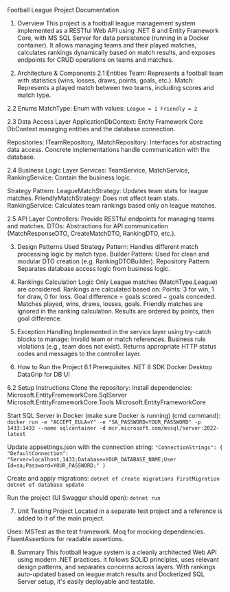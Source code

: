 Football League Project Documentation
1. Overview
This project is a football league management system implemented as a RESTful Web API using .NET 8 and Entity Framework Core, with MS SQL Server for data persistence (running in a Docker container).
It allows managing teams and their played matches, calculates rankings dynamically based on match results, and exposes endpoints for CRUD operations on teams and matches.

2. Architecture & Components
2.1 Entities
Team: Represents a football team with statistics (wins, losses, draws, points, goals, etc.).
Match: Represents a played match between two teams, including scores and match type.

2.2 Enums
MatchType: Enum with values:
`League = 1
Friendly = 2`

2.3 Data Access Layer
ApplicationDbContext: Entity Framework Core DbContext managing entities and the database connection.

Repositories:
ITeamRepository, IMatchRepository: Interfaces for abstracting data access.
Concrete implementations handle communication with the database.

2.4 Business Logic Layer
Services:
TeamService, MatchService, RankingService: Contain the business logic.

Strategy Pattern:
LeagueMatchStrategy: Updates team stats for league matches.
FriendlyMatchStrategy: Does not affect team stats.
RankingService:
Calculates team rankings based only on league matches.

2.5 API Layer
Controllers: Provide RESTful endpoints for managing teams and matches.
DTOs: Abstractions for API communication (MatchResponseDTO, CreateMatchDTO, RankingDTO, etc.).

3. Design Patterns Used
Strategy Pattern: Handles different match processing logic by match type.
Builder Pattern: Used for clean and modular DTO creation (e.g. RankingDTOBuilder).
Repository Pattern: Separates database access logic from business logic.

4. Rankings Calculation Logic
Only League matches (MatchType.League) are considered.
Rankings are calculated based on:
Points: 3 for win, 1 for draw, 0 for loss.
Goal difference = goals scored − goals conceded.
Matches played, wins, draws, losses, goals.
Friendly matches are ignored in the ranking calculation.
Results are ordered by points, then goal difference.

5. Exception Handling
Implemented in the service layer using try-catch blocks to manage:
Invalid team or match references.
Business rule violations (e.g., team does not exist).
Returns appropriate HTTP status codes and messages to the controller layer.

6. How to Run the Project
6.1 Prerequisites
.NET 8 SDK
Docker Desktop
DataGrip for DB UI

6.2 Setup Instructions
Clone the repository:
Install dependencies:
Microsoft.EntityFrameworkCore.SqlServer
Microsoft.EntityFrameworkCore.Tools
Microsoft.EntityFrameworkCore

Start SQL Server in Docker (make sure Docker is running) (cmd command):
`docker run -e "ACCEPT_EULA=Y" -e "SA_PASSWORD=YOUR_PASSWORD" -p 1433:1433 --name sqlcontainer -d mcr.microsoft.com/mssql/server:2022-latest`

Update appsettings.json with the connection string:
`"ConnectionStrings": {
  "DefaultConnection": "Server=localhost,1433;Database=YOUR_DATABASE_NAME;User Id=sa;Password=YOUR_PASSWORD;"
}`

Create and apply migrations:
`dotnet ef create migrations FirstMigration
dotnet ef database update`

Run the project (UI Swagger should open):
`dotnet run`

7. Unit Testing Project
Located in a separate test project and a reference is added to it of the main project.

Uses:
MSTest as the test framework.
Moq for mocking dependencies.
FluentAssertions for readable assertions.

8. Summary
This football league system is a cleanly architected Web API using modern .NET practices. It follows SOLID principles, uses relevant design patterns, and separates concerns across layers.
With rankings auto-updated based on league match results and Dockerized SQL Server setup, it's easily deployable and testable.
